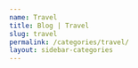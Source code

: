 ```yaml
---
name: Travel
title: Blog | Travel
slug: travel
permalink: /categories/travel/
layout: sidebar-categories
---
```


